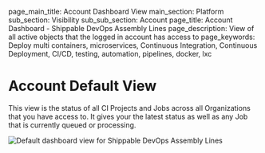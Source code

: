page_main_title: Account Dashboard View
main_section: Platform
sub_section: Visibility
sub_sub_section: Account
page_title: Account Dashboard - Shippable DevOps Assembly Lines
page_description: View of all active objects that the logged in account has access to
page_keywords: Deploy multi containers, microservices, Continuous Integration, Continuous Deployment, CI/CD, testing, automation, pipelines, docker, lxc

# Account Default View
This view is the status of all CI Projects and Jobs across all Organizations that you have access to. It gives your the latest status as well as any Job that is currently queued or processing.

<img src="/images/platform/visibility/account-dash-view.jpg" alt="Default dashboard view for Shippable DevOps Assembly Lines" style="vertical-align: middle;display: block;margin-left: auto;margin-right: auto;"/>
